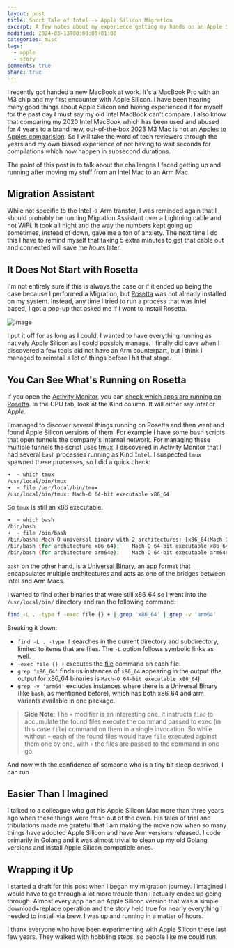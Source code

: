```yaml
---
layout: post
title: Short Tale of Intel -> Apple Silicon Migration
excerpt: A few notes about my experience getting my hands on an Apple Silicon Mac and migrating my stuff from my old Intel Mac.
modified: 2024-03-13T00:00:00+01:00
categories: misc
tags:
  - apple
  - story
comments: true
share: true
---
```


I recently got handed a new MacBook at work. It's a MacBook Pro with an M3 chip and my first encounter with Apple Silicon. I have been hearing many good things about Apple Silicon and having experienced it for myself for the past day I must say my old Intel MacBook can't compare. I also know that comparing my 2020 Intel MacBook which has been used and abused for 4 years to a brand new, out-of-the-box 2023 M3 Mac is not an [Apples to Apples comparision](https://media.tenor.com/a2gst_5S-RAAAAAi/uarrr-finger-guns.gif). So I will take the word of tech reviewers through the years and my own biased experience of not having to wait seconds for compilations which now happen in subsecond durations.

The point of this post is to talk about the challenges I faced getting up and running after moving my stuff from an Intel Mac to an Arm Mac.

## Migration Assistant

While not specific to the Intel -> Arm transfer, I was reminded again that I should probably be running Migration Assistant over a Lightning cable and not WiFi. It took all night and the way the numbers kept going up sometimes, instead of down, gave me a ton of anxiety. The next time I do this I have to remind myself that taking 5 extra minutes to get that cable out and connected will save me _hours_ later.

## It Does Not Start with Rosetta

I'm not entirely sure if this is always the case or if it ended up being the case because I performed a Migration, but [Rosetta](https://support.apple.com/en-us/102527) was not already installed on my system. Instead, any time I tried to run a process that was Intel based, I got a pop-up that asked me if I want to install Rosetta.

![image](https://github.com/BadgerBadgerBadgerBadger/BadgerBadgerBadgerBadger.github.io/assets/5138570/2e55563b-7f61-4ad9-aeb9-1ff42469ff98)

I put it off for as long as I could. I wanted to have everything running as natively Apple Silicon as I could possibly manage. I finally did cave when I discovered a few tools did not have an Arm counterpart, but I think I managed to reinstall a lot of things before I hit that stage.

## You Can See What's Running on Rosetta

If you open the [Activity Monitor](https://support.apple.com/guide/activity-monitor/welcome/mac), you can [check which apps are running on Rosetta](https://thenextweb.com/news/how-to-check-app-running-m1-native-version-on-mac). In the CPU tab, look at the Kind column. It will either say _Intel_ or _Apple_.

I managed to discover several things running on Rosetta and then went and found Apple Silicon versions of them. For example I have some bash scripts that open tunnels the company's internal network. For managing these multiple tunnels the script uses [tmux](https://github.com/tmux/tmux/wiki). I discovered in Activity Monitor that I had several `bash` processes running as Kind `Intel`. I suspected `tmux` spawned these processes, so I did a quick check:

```bash
➜  ~ which tmux
/usr/local/bin/tmux
➜  ~ file /usr/local/bin/tmux
/usr/local/bin/tmux: Mach-O 64-bit executable x86_64
```

So `tmux` is still an x86 executable.

```bash
➜  ~ which bash
/bin/bash
➜  ~ file /bin/bash
/bin/bash: Mach-O universal binary with 2 architectures: [x86_64:Mach-O 64-bit executable x86_64] [arm64e:Mach-O 64-bit executable arm64e]
/bin/bash (for architecture x86_64):	Mach-O 64-bit executable x86_64
/bin/bash (for architecture arm64e):	Mach-O 64-bit executable arm64e
```

`bash` on the other hand, is a [Universal Binary](https://en.wikipedia.org/wiki/Universal_binary), an app format that encapsulates multiple architectures and acts as one of the bridges between Intel and Arm Macs.

I wanted to find other binaries that were still x86_64 so I went into the `/usr/local/bin/` directory and ran the following command:
```sh
find -L . -type f -exec file {} + | grep 'x86_64' | grep -v 'arm64'
``` 
Breaking it down:
- `find -L . -type f` searches in the current directory and subdirectory, limited to items that are files. The `-L` option follows symbolic links as well.
- `-exec file {} +` executes the [file](https://en.wikipedia.org/wiki/File_(command)) command on each file.
- `grep 'x86_64'` finds us instances of `x86_64` appearing in the output (the output for x86_64 binaries is `Mach-O 64-bit executable x86_64`).
- `grep -v 'arm64'` excludes instances where there is a Universal Binary (like `bash`, as mentioned before), which has both x86_64 and arm variants available in one package.

> **Side Note**: The `+` modifier is an interesting one. It instructs `find` to accumulate the found files execute the command passed to exec (in this case `file`) command on them in a single invocation. So while without `+` each of the found files would have `file` executed against them one by one, with `+` the files are passed to the command in one go.

And now with the confidence of someone who is a tiny bit sleep deprived, I can run

## Easier Than I Imagined

I talked to a colleague who got his Apple Silicon Mac more than three years ago when these things were fresh out of the oven. His tales of trial and tribulations made me grateful that I am making the move now when so many things have adopted Apple Silicon and have Arm versions released. I code primarily in Golang and it was almost trivial to clean up my old Golang versions and install Apple Silicon compatible ones.

## Wrapping it Up

I started a draft for this post when I began my migration journey. I imagined I would have to go through a lot more trouble than I actually ended up going through. Almost every app had an Apple Silicon version that was a simple download+replace operation and the story held true for nearly everything I needed to install via brew. I was up and running in a matter of hours.

I thank everyone who have been experimenting with Apple Silicon these last few years. They walked with hobbling steps, so people like me could run.
